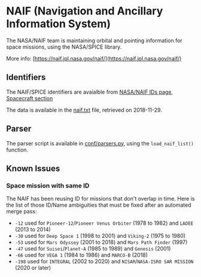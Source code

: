 # NAIF (Navigation and Ancillary Information System)

The NASA/NAIF team is maintaining orbital and pointing information for
space missions, using the NASA/SPICE library.

More info:
[https://naif.jpl.nasa.gov/naif/](https://naif.jpl.nasa.gov/naif/)

## Identifiers
The NAIF/SPICE identifiers are avaialble from [NASA/NAIF IDs page, Spacecraft section](https://naif.jpl.nasa.gov/pub/naif/toolkit_docs/FORTRAN/req/naif_ids.html#Spacecraft)

The data is available in the [naif.txt](naif.txt) file, retrieved on 2018-11-29.

## Parser
The parser script is available in [conf/parsers.py](../../conf/parsers.py), using the `load_naif_list()` function.


## Known Issues

### Space mission with same ID
The NAIF has been reusing ID for missions that don't overlap in time.
Here is the list of those ID/Name ambiguities that must be fixed after
an automated merge pass:

* `-12` used for `Pioneer-12`/`Pioneer Venus Orbiter` (1978 to 1982) and `LADEE` (2013 to 2014)
* `-30` used for `Deep Space 1` (1998 to 2001) and `Viking-2` (1975 to 1980)
* `-53` used for `Mars Odyssey` (2001 to 2018) and `Mars Path Finder` (1997)
* `-47` used for `Suisei`/`Planet-A` (1985 to 1989) and `Genesis` (2001)
* `-66` used for `VEGA 1` (1984 to 1986) and `MARCO-B` (2018)
* `-198` used for `INTEGRAL` (2002 to 2020) and `NISAR`/`NASA-ISRO SAR MISSION` (2020 or later)